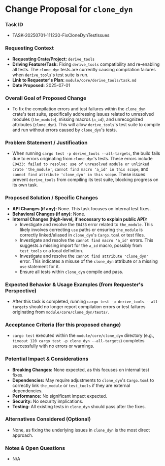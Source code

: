 # Change Proposal for `clone_dyn`

### Task ID
*   TASK-20250701-111230-FixCloneDynTestIssues

### Requesting Context
*   **Requesting Crate/Project:** `derive_tools`
*   **Driving Feature/Task:** Fixing `derive_tools` compatibility and re-enabling all tests. The `clone_dyn` tests are currently causing compilation failures when `derive_tools`'s test suite is run.
*   **Link to Requester's Plan:** `module/core/derive_tools/task.md`
*   **Date Proposed:** 2025-07-01

### Overall Goal of Proposed Change
*   To fix the compilation errors and test failures within the `clone_dyn` crate's test suite, specifically addressing issues related to unresolved modules (`the_module`), missing macros (`a_id`), and unrecognized attributes (`clone_dyn`). This will allow `derive_tools`'s test suite to compile and run without errors caused by `clone_dyn`'s tests.

### Problem Statement / Justification
*   When running `cargo test -p derive_tools --all-targets`, the build fails due to errors originating from `clone_dyn`'s tests. These errors include `E0433: failed to resolve: use of unresolved module or unlinked crate 'the_module'`, `cannot find macro 'a_id' in this scope`, and `cannot find attribute 'clone_dyn' in this scope`. These issues prevent `derive_tools` from compiling its test suite, blocking progress on its own task.

### Proposed Solution / Specific Changes
*   **API Changes (if any):** None. This task focuses on internal test fixes.
*   **Behavioral Changes (if any):** None.
*   **Internal Changes (high-level, if necessary to explain public API):**
    *   Investigate and resolve the `E0433` error related to `the_module`. This likely involves correcting `use` paths or ensuring `the_module` is correctly linked/aliased in `clone_dyn`'s `Cargo.toml` or test files.
    *   Investigate and resolve the `cannot find macro 'a_id'` errors. This suggests a missing import for the `a_id` macro, possibly from `test_tools` or a local definition.
    *   Investigate and resolve the `cannot find attribute 'clone_dyn'` error. This indicates a misuse of the `clone_dyn` attribute or a missing `use` statement for it.
    *   Ensure all tests within `clone_dyn` compile and pass.

### Expected Behavior & Usage Examples (from Requester's Perspective)
*   After this task is completed, running `cargo test -p derive_tools --all-targets` should no longer report compilation errors or test failures originating from `module/core/clone_dyn/tests/`.

### Acceptance Criteria (for this proposed change)
*   `cargo test` executed within the `module/core/clone_dyn` directory (e.g., `timeout 120 cargo test -p clone_dyn --all-targets`) completes successfully with no errors or warnings.

### Potential Impact & Considerations
*   **Breaking Changes:** None expected, as this focuses on internal test fixes.
*   **Dependencies:** May require adjustments to `clone_dyn`'s `Cargo.toml` to correctly link `the_module` or `test_tools` if they are external dependencies.
*   **Performance:** No significant impact expected.
*   **Security:** No security implications.
*   **Testing:** All existing tests in `clone_dyn` should pass after the fixes.

### Alternatives Considered (Optional)
*   None, as fixing the underlying issues in `clone_dyn` is the most direct approach.

### Notes & Open Questions
*   N/A